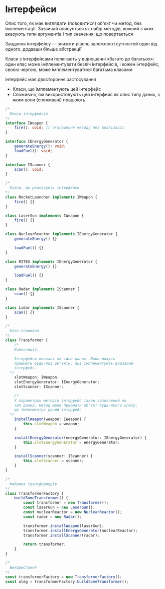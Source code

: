 # Інтерфейси

Опис того, як має виглядати (поводитися) об'єкт чи метод, без імплементації. Зазвичай описується як набір методів, кожний з яких вказують типи аргументів і тип значення, що повертається

Завдання інтерфейсу — знизити рівень залежності сутностей один від одного, додавши більше абстракції

Класи з інтерфейсами полягають у відношенні «багато до багатьох»: один клас може імплементувати безліч інтерфейсів, і кожен інтерфейс, своєю чергою, може імплементуватися багатьма класами

Інтерфейс має двостороннє застосування

-   Класи, що імплементують цей інтерфейс
-   Споживачі, які використовують цей інтерфейс як опис типу даних, з яким вони (споживачі) працюють

```ts
/*
  Описи інтерфейсів
*/
interface IWeapon {
    fire(): void; // оголошення методу без реалізації
}

interface IEnergyGenerator {
    generateEnergy(): void;
    loadFuel(): void;
}

interface IScanner {
    scan(): void;
}

/*
  Класи, що реалізують інтерфейси
*/
class RocketLauncher implements IWeapon {
    fire() {}
}

class LaserGun implements IWeapon {
    fire() {}
}

class NuclearReactor implements IEnergyGenerator {
    generateEnergy() {}

    loadFuel() {}
}

class RITEG implements IEnergyGenerator {
    generateEnergy() {}

    loadFuel() {}
}

class Radar implements IScanner {
    scan() {}
}

class Lidar implements IScanner {
    scan() {}
}

/*
  Клас-споживач
*/
class Transformer {
    /*
    Композиція.

    Інтерфейси вказані як типи даних. Вони можуть
    приймати будь-які об'єкти, які імплементують вказаний
    інтерфейс.
  */
    slotWeapon: IWeapon;
    slotEnergyGenerator: IEnergyGenerator;
    slotScanner: IScanner;

    /*
    У параметрах методів інтерфейс також зазначений як
    тип даних, метод може приймати об'єкт будь-якого класу,
    що імплементує даний інтерфейс
  */
    installWeapon(weapon: IWeapon) {
        this.slotWeapon = weapon;
    }

    installEnergyGenerator(energyGenerator: IEnergyGenerator) {
        this.slotEnergyGenerator = energyGenerator;
    }

    installScanner(scanner: IScanner) {
        this.slotScanner = scanner;
    }
}

/*
  Фабрика трансформерів
*/
class TransformerFactory {
    buildSomeTransformer() {
        const transformer = new Transformer();
        const laserGun = new LaserGun();
        const nuclearReactor = new NuclearReactor();
        const radar = new Radar();

        transformer.installWeapon(laserGun);
        transformer.installEnergyGenerator(nuclearReactor);
        transformer.installScanner(radar);

        return transformer;
    }
}

/*
  Використання
*/
const transformerFactory = new TransformerFactory();
const oleg = transformerFactory.buildSomeTransformer();
```
